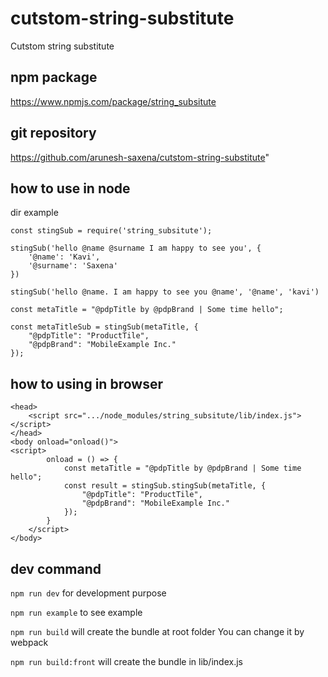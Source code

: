 # cutstom-string-substitute
Cutstom string substitute 

## npm package
https://www.npmjs.com/package/string_subsitute
## git repository 
https://github.com/arunesh-saxena/cutstom-string-substitute"
## how to use  in node 

dir example
```
const stingSub = require('string_subsitute');

stingSub('hello @name @surname I am happy to see you', {
    '@name': 'Kavi',
    '@surname': 'Saxena'
})
  
stingSub('hello @name. I am happy to see you @name', '@name', 'kavi')
  
const metaTitle = "@pdpTitle by @pdpBrand | Some time hello";

const metaTitleSub = stingSub(metaTitle, {
    "@pdpTitle": "ProductTile",
    "@pdpBrand": "MobileExample Inc."
});
```

## how to using in browser
```
<head>
    <script src=".../node_modules/string_subsitute/lib/index.js"></script>
</head>
<body onload="onload()">
<script>
        onload = () => {
            const metaTitle = "@pdpTitle by @pdpBrand | Some time hello";
            const result = stingSub.stingSub(metaTitle, {
                "@pdpTitle": "ProductTile",
                "@pdpBrand": "MobileExample Inc."
            });
        }
    </script>
</body>
```

## dev command

```npm run dev```
for development purpose

```npm run example```
to see example

```npm run build```
will create the bundle at root folder
You can change it by webpack

```npm run build:front```
will create the bundle in lib/index.js
